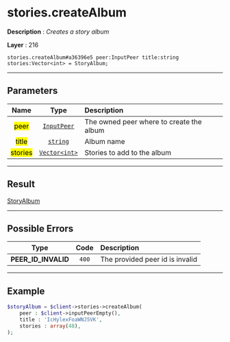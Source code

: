 # stories.createAlbum

**Description** : *Creates a story album*

**Layer** : 216

```tl
stories.createAlbum#a36396e5 peer:InputPeer title:string stories:Vector<int> = StoryAlbum;
```

---

## Parameters

| Name | Type | Description |
| :---: | :---: | :--- |
| <mark>peer</mark> | [`InputPeer`](type/InputPeer) | The owned peer where to create the album |
| <mark>title</mark> | [`string`](type/string) | Album name |
| <mark>stories</mark> | [`Vector<int>`](type/int) | Stories to add to the album |

---

## Result

[StoryAlbum](type/StoryAlbum)

---

## Possible Errors

| Type | Code | Description |
| :---: | :---: | :--- |
| **PEER_ID_INVALID** | `400` | The provided peer id is invalid |

---

## Example

```php
$storyAlbum = $client->stories->createAlbum(
	peer : $client->inputPeerEmpty(),
	title : 'IcHylexFoaWNJ5VK',
	stories : array(48),
);
```